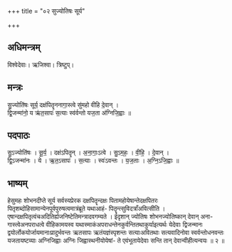 +++
title = "०२ सुज्योतिषः सूर्य"

+++
## अधिमन्त्रम्
विश्वेदेवाः। ऋजिश्वा। त्रिष्टुप्।

## मन्त्रः
सु॒ज्योति॑षः सूर्य॒ दक्ष॑पितॄननागा॒स्त्वे सु॑महो वीहि दे॒वान् ।  
द्वि॒जन्मा॑नो॒ य ऋ॑त॒सापः॑ स॒त्याः स्व॑र्वन्तो यज॒ता अ॑ग्निजि॒ह्वाः ॥

## पदपाठः
सु॒ऽज्योति॑षः । सू॒र्य॒ । दक्ष॑ऽपितॄन् । अ॒ना॒गाः॒ऽत्वे । सु॒ऽम॒हः॒ । वी॒हि॒ । दे॒वान् ।  
द्वि॒ऽजन्मा॑नः । ये । ऋ॒त॒ऽसापः॑ । स॒त्याः । स्वः॑ऽवन्तः । य॒ज॒ताः । अ॒ग्नि॒ऽजि॒ह्वाः ॥

## भाष्यम्
हेसुमहः शोभनदीप्ते सूर्य सर्वस्यप्रेरक दक्षपितॄन्दक्षः पितामहोयेषान्तेदक्षपितरः पितृशब्दोहिसामान्येनपूर्वपुरुषत्वमात्रंब्रूते यथाआहं- पितॄन्त्सुविदत्राँअवित्सीति । एषान्दक्षपितृत्वंचअदितिर्ह्यजनिष्टेतिमन्त्रादवगम्यते । ईदृशान् ज्योतिषः शोभनज्योतिष्कान् देवान् अना- गास्त्वेअनपराधत्वे वीहिकामयस्व यथास्माकंअपराधन्तेनकुर्वन्तितथाकुर्याइत्यर्थः येदेवाः द्विजन्मानः द्वयोर्लोकयोर्जायमानाःप्रादुर्भवन्तः ऋतसापः ऋतंयज्ञंस्पृशन्तः सत्याःअवितथाः सत्यवादिनोवा स्वर्वन्तोधनवन्तः यजतायष्टव्याः अग्निजिह्वाः अग्निः जिह्वास्थनीयोयेषां- ते एवंभूतायेदेवाः सन्ति तान् देवान्वीहीत्यन्वयः ॥ २ ॥